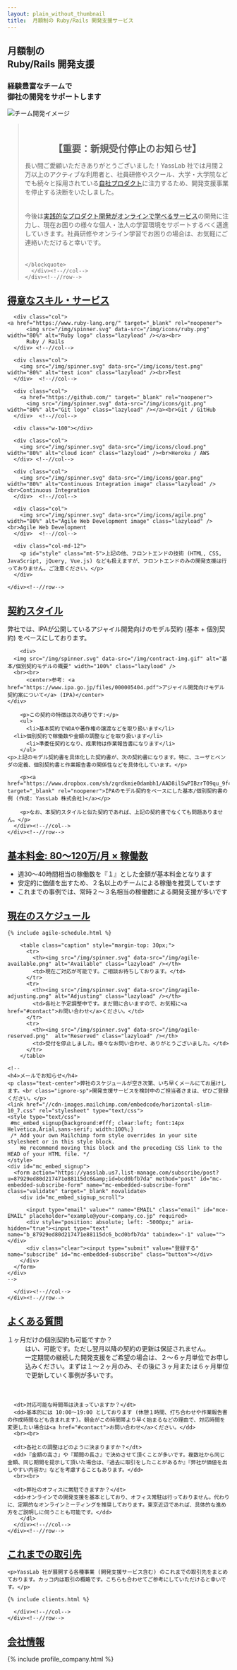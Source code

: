 ```yaml
---
layout: plain_without_thumbnail
title:  月額制の Ruby/Rails 開発支援サービス
---
```


<section class="pageVisual">
  <div class="bg-dark">
  </div>
</section>

<section class="entry_content pt-5">
  <div class="container">
    <div class="row">
      <div class="col-md-12">
        <div class="text-center">
          <h1 class="mb-5">月額制の<br class="ignore-sp">Ruby/Rails 開発支援</h1>
	  <h3 class="mb-5">経験豊富なチームで<br class="ignore-sp">御社の開発をサポートします</h3>
        </div>
	<img src="/img/spinner.svg" data-src="/img/team.png" alt="チーム開発イメージ" class="mt-3 mb-5 lazyload">
	<blockquote style="padding-top: 10px; font-style: normal;"><center><h2 style="padding-bottom: 0px; margin-bottom: 0px;"><b>【重要：新規受付停止のお知らせ】</b></h2></center>
	  <p>長い間ご愛顧いただきありがとうございました！YassLab 社では月間２万以上のアクティブな利用者と、社員研修やスクール、大学・大学院などでも続々と採用されている<a href="/ja/#products">自社プロダクト</a>に注力するため、開発支援事業を停止する決断をいたしました。</p>
	  <p style="padding: 20px 0px;">今後は<a href="/ja/#products">実践的なプロダクト開発がオンラインで学べるサービス</a>の開発に注力し、現在お困りの様々な個人・法人の学習環境をサポートするべく邁進していきます。社員研修やオンライン学習でお困りの場合は、お気軽にご連絡いただけると幸いです。</p>

	</blockquote>
      </div><!--//col-->
    </div><!--//row-->
  </div><!--//container-->
</section>

<section class="entry_content pt-5" id="skills">
  <div class="container">         
    <div class="row text-center">
      <div class="col-md-12">
        <h2 class="mb-5"><a href="#skills">得意なスキル・サービス</a></h2>
      </div>

      <div class="col">
	<a href="https://www.ruby-lang.org/" target="_blank" rel="noopener">
          <img src="/img/spinner.svg" data-src="/img/icons/ruby.png" width="80%" alt="Ruby logo" class="lazyload" /></a><br>
          Ruby / Rails
      </div> <!--//col-->

      <div class="col">
        <img src="/img/spinner.svg" data-src="/img/icons/test.png" width="80%" alt="test icon" class="lazyload" /><br>Test
      </div>  <!--//col-->

      <div class="col">
        <a href="https://github.com/" target="_blank" rel="noopener">
          <img src="/img/spinner.svg" data-src="/img/icons/git.png" width="80%" alt="Git logo" class="lazyload" /></a><br>Git / GitHub
      </div>  <!--//col-->

      <div class="w-100"></div>

      <div class="col">
        <img src="/img/spinner.svg" data-src="/img/icons/cloud.png" width="80%" alt="cloud icon" class="lazyload" /><br>Heroku / AWS
      </div> <!--//col-->

      <div class="col">
        <img src="/img/spinner.svg" data-src="/img/icons/gear.png" width="80%" alt="Continuous Integration image" class="lazyload" /><br>Continuous Integration
      </div>  <!--//col-->

      <div class="col">
        <img src="/img/spinner.svg" data-src="/img/icons/agile.png" width="80%" alt="Agile Web Development image" class="lazyload" /><br>Agile Web Development
      </div>  <!--//col-->  

      <div class="col-md-12">
        <p id="style" class="mt-5">上記の他、フロントエンドの技術 (HTML, CSS, JavaScript, jQuery, Vue.js) なども扱えますが、フロントエンドのみの開発支援は行っておりません。ご注意ください。</p>
      </div>

    </div><!--//row-->
  </div><!--//container-->
</section>

<section class="entry_content pt-5 bg-gray">
  <div class="container">
    <div class="row">
      <div class="col-md-12 text-center">
        <h2 class="mb-5"><a href="#style">契約スタイル</a></h2>
        <p>弊社では、IPAが公開しているアジャイル開発向けのモデル契約 (基本 + 個別契約) をベースにしております。</p>

        <div>
	  <img src="/img/spinner.svg" data-src="/img/contract-img.gif" alt="基本/個別契約モデルの概要" width="100%" class="lazyload" />
	  <br><br>
          <center>参考: <a href="https://www.ipa.go.jp/files/000005404.pdf">アジャイル開発向けモデル契約案について</a> (IPA)</center>
	</div>

        <p>この契約の特徴は次の通りです:</p>
        <ul>
          <li>基本契約でNDAや著作権の譲渡などを取り扱います</li>
	  <li>個別契約で稼働数や金額の調整などを取り扱います</li>
          <li>準委任契約となり、成果物は作業報告書になります</li>
        </ul>
	<p>上記のモデル契約書を具体化した契約書が、次の契約書になります。特に、ユーザとベンダの定義、個別契約書と作業報告書の関係性などを具体化しています。</p>

        <p><a href="https://www.dropbox.com/sh/zqrdkmie0dambh1/AAD8ilSwPIBzrT09qu_9f4B3a" target="_blank" rel="noopener">IPAのモデル契約をベースにした基本/個別契約書の例 (作成: YassLab 株式会社)</a></p>

        <p>なお、本契約スタイルと似た契約であれば、上記の契約書でなくても問題ありません。</p>
      </div><!--//col-->
    </div><!--//row-->
  </div><!--//container-->
</section>

<section class="entry_content pt-5" id="price">
  <div class="container">
    <div class="row">
      <div class="col-md-12 text-center">
        <h2 class="mb-5"><a href="#price">基本料金: 80〜120万/月 ×
	  稼働数</a></h2>
        <ul>
          <li>週30〜40時間相当の稼働数を『１』とした金額が基本料金となります</li>
      	  <li>安定的に価値を出すため、２名以上のチームによる稼働を推奨しています</li>
          <li>これまでの事例では、常時２〜３名相当の稼働数による開発支援が多いです</li>
        </ul>
      </div><!--//col-->
    </div><!--//row-->
  </div><!--//container-->
</section>

<section class="entry_content pt-5 pb-5" id="schedule">
  <div class="container">
    <div class="row">
      <div class="col-md-12 text-center">
        <h2 class="mb-5"><a href="#schedule">現在のスケジュール</a></h2>

	{% include agile-schedule.html %}

        <table class="caption" style="margin-top: 30px;">
          <tr>
            <th><img src="/img/spinner.svg" data-src="/img/agile-available.png" alt="Available" class="lazyload" /></th>
            <td>現在ご対応が可能です。ご相談お待ちしております。</td>
          </tr>
          <tr>
            <th><img src="/img/spinner.svg" data-src="/img/agile-adjusting.png" alt="Adjusting" class="lazyload" /></th>
            <td>各社と予定調整中です。まだ間に合いますので、お気軽に<a href="#contact">お問い合わせ</a>ください。</td>
          </tr>
          <tr>
            <th><img src="/img/spinner.svg" data-src="/img/agile-reserved.png"  alt="Reserved" class="lazyload" /></th>
            <td>受付を停止しました。様々なお問い合わせ、ありがとうございました。</td>
          </tr>
        </table>

	<!--
	<h4>メールでお知らせ</h4>
	<p class="text-center">弊社のスケジュールが空き次第、いち早くメールにてお届けします。<br class="ignore-sp">開発支援サービスを検討中のご担当者さまは、ぜひご登録ください。</p>
	<link href="//cdn-images.mailchimp.com/embedcode/horizontal-slim-10_7.css" rel="stylesheet" type="text/css">
	<style type="text/css">
	 #mc_embed_signup{background:#fff; clear:left; font:14px Helvetica,Arial,sans-serif; width:100%;}
	 /* Add your own Mailchimp form style overrides in your site stylesheet or in this style block.
	    We recommend moving this block and the preceding CSS link to the HEAD of your HTML file. */
	</style>
	<div id="mc_embed_signup">
	  <form action="https://yasslab.us7.list-manage.com/subscribe/post?u=87929ed80d217471e88115dc6&amp;id=bcd0bfb7da" method="post" id="mc-embedded-subscribe-form" name="mc-embedded-subscribe-form" class="validate" target="_blank" novalidate>
	    <div id="mc_embed_signup_scroll">

	      <input type="email" value="" name="EMAIL" class="email" id="mce-EMAIL" placeholder="example@your-company.co.jp" required>
	      <div style="position: absolute; left: -5000px;" aria-hidden="true"><input type="text" name="b_87929ed80d217471e88115dc6_bcd0bfb7da" tabindex="-1" value=""></div>
	      <div class="clear"><input type="submit" value="登録する" name="subscribe" id="mc-embedded-subscribe" class="button"></div>
	    </div>
	  </form>
	</div>
	-->

      </div><!--//col-->
    </div><!--//row-->
  </div><!--//container-->
</section>

<section class="entry_content pt-5 pb-5 frequently-asked-questions" id="faq">
  <div class="container">
    <div class="row">
      <div class="col-md-12 text-center">
        <h2 class="mb-5"><a href="#faq">よくある質問</a></h2>
        <dl class="faq">
          <dt>１ヶ月だけの個別契約も可能ですか？</dt>
          <dd>はい、可能です。ただし翌月以降の契約の更新は保証されません。<br>一定期間の継続した開発支援をご希望の場合は、２〜６ヶ月単位でお申し込みください。まずは１〜２ヶ月のみ、その後に３ヶ月または６ヶ月単位で更新していく事例が多いです。</dd>
	  <br><br>

	  <dt>対応可能な時間帯は決まっていますか？</dt>
	  <dd>基本的には 10:00〜19:00 としております (休憩１時間、打ち合わせや作業報告書の作成時間なども含まれます)。朝会がこの時間帯より早く始まるなどの理由で、対応時間を変更したい場合は<a href="#contact">お問い合わせ</a>ください。</dd>
	  <br><br>

	  <dt>各社との調整はどのように決まりますか？</dt>
	  <dd>『金額の高さ』や『期間の長さ』で決めさせて頂くことが多いです。複数社から同じ金額、同じ期間を提示して頂いた場合は、『過去に取引をしたことがあるか』『弊社が価値を出しやすい内容か』などを考慮することもあります。</dd>
	  <br><br>

	  <dt>弊社のオフィスに常駐できますか？</dt>
	  <dd>オンラインでの開発支援を基本としており、オフィス常駐は行っておりません。代わりに、定期的なオンラインミーティングを推奨しております。東京近辺であれば、具体的な進め方をご説明しに伺うことも可能です。</dd>
        </dl>
      </div><!--//col-->
    </div><!--//row-->
  </div><!--//container-->
</section>

<section class="entry_content pt-5 catchCopy" id="clients">
  <div class="container">
    <div class="row">
      <div class="col-md-12 text-center">
	<h2 class="text-center mt-5 mb-5"><a href="#clients">これまでの取引先</a></h2>

	<p>YassLab 社が展開する各種事業 (開発支援サービス含む) のこれまでの取引先をまとめております。カッコ内は取引の概略です。こちらも合わせてご参考にしていただけると幸いです。</p>

	{% include clients.html %}

      </div><!--//col-->
    </div><!--//row-->
  </div><!--//container-->
</section>

<section class="entry_content pt-5" id="references">
  <div class="container">
    <div class="row">
      <div class="col-md-8 offset-md-2 company">
	<div class="text-center">
          <h2 class="mb-5"><a href="#references">会社情報</a></h2>
	</div>
	<div class="offset-md-1">
	  {% include profile_company.html %}
	</div>
      </div><!--//col-->
    </div><!--//row-->
  </div><!--//container-->
</section>
